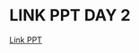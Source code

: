 # LINK PPT DAY 2
[Link PPT](https://docs.google.com/presentation/d/16PpES-slJjjASSGt7525i7eOLcnaB9Z8cX74xG16tSQ/edit?usp=sharing)
